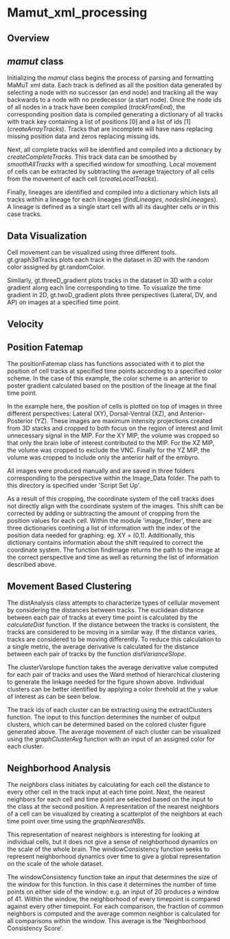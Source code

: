 # Mamut_xml_processing

## Overview

## *mamut* class

Initializing the *mamut* class begins the process of parsing and formatting MaMuT xml data. Each track is defined as all the position data generated by selecting a node with no successor (an end node) and tracking all the way backwards to a node with no predecessor (a start node). Once the node ids of all nodes in a track have been compiled (*trackFromEnd*), the corresponding position data is compiled generating a dictionary of all tracks with track key containing a list of positions [0] and a list of ids [1] (*createArrayTracks*). Tracks that are incomplete will have nans replacing missing position data and zeros replacing missing ids.

Next, all complete tracks will be identified and compiled into a dictionary by *createCompleteTracks*. This track data can be smoothed by *smoothAllTracks* with a specified window for smoothing. Local movement of cells can be extracted by subtracting the average trajectory of all cells from the movement of each cell (*createLocalTracks*). 

Finally, lineages are identified and compiled into a dictionary which lists all tracks within a lineage for each lineages (*findLineages*, *nodesInLineages*). A lineage is defined as a single start cell with all its daughter cells or in this case tracks.

## Data Visualization

Cell movement can be visualized using three different tools. gt.graph3dTracks plots each track in the dataset in 3D with the random color assigned by gt.randomColor.

Similarly, gt.threeD_gradient plots tracks in the dataset in 3D with a color gradient along each line corresponding to time. To visualize the time gradient in 2D, gt.twoD_gradient plots three perspectives (Lateral, DV, and AP) on images at a specified time point.

## Velocity

## Position Fatemap

The positionFatemap class has functions associated with it to plot the position of cell tracks at specified time points according to a specified color scheme. In the case of this example, the color scheme is an anterior to poster gradient calculated based on the position of the lineage at the final time point.

In the example here, the position of cells is plotted on top of images in three different perspectives: Lateral (XY), Dorsal-Ventral (XZ), and Anterior-Posterior (YZ). These images are maximum intensity projections created from 3D stacks and cropped to both focus on the region of interest and limit unnecessary signal in the MIP. For the XY MIP, the volume was cropped so that only the brain lobe of interest contributed to the MIP. For the XZ MIP, the volume was cropped to exclude the VNC. Finally for the YZ MIP, the volume was cropped to include only the anterior half of the embyro.

All images were produced manually and are saved in three folders corresponding to the perspective within the Image_Data folder. The path to this directory is specified under 'Script Set Up'.

As a result of this cropping, the coordinate system of the cell tracks does not directly align with the coordinate system of the images. This shift can be corrected by adding or subtracting the amount of cropping from the position values for each cell. Within the module 'image_finder', there are three dictionaries contining a list of information with the index of the position data needed for graphing: eg. XY = (0,1). Additionally, this dictionary contains information about the shift required to correct the coordinate system. The function findImage returns the path to the image at the correct perspective and time as well as returning the list of information described above.

## Movement Based Clustering 

The distAnalysis class attempts to characterize types of cellular movement by considering the distances between tracks. The euclidean distance between each pair of tracks at every time point is calculated by the *calculateDist* function. If the distance between the tracks is consistent, the tracks are considered to be moving in a similar way. If the distance varies, tracks are considered to be moving differently. To reduce this calculation to a single metric, the average derivative is calculated for the distance between each pair of tracks by the function *distVarianceSlope*. 

The clusterVarslope function takes the average derivative value computed for each pair of tracks and uses the Ward method of hierarchical clustering to generate the linkage needed for the figure shown above. Individual clusters can be better identified by applying a color threhold at the y value of interest as can be seen below.

The track ids of each cluster can be extracting using the extractClusters function. The input to this function determines the number of output clusters, which can be determined based on the colored cluster figure generated above. The average movement of each cluster can be visualized using the *graphClusterAvg* function with an input of an assigned color for each cluster.

## Neighborhood Analysis 

The *neighbors* class initiates by calculating for each cell the distance to every other cell in the track input at each time point. Next, the nearest neighbors for each cell and time point are selected based on the input to the class at the second position. A representation of the nearest neighbors of a cell can be visualized by creating a scatterplot of the neighbors at each time point over time using the *graphNearestNBs*. 

This representation of nearest neighbors is interesting for looking at individual cells, but it does not give a sense of neighborhood dynamics on the scale of the whole brain. The windowConsistency function seeks to represent neighborhood dynamics over time to give a global representation on the scale of the whole dataset.

The windowConsistency function take an input that determines the size of the window for this function. In this case it determines the number of time points on either side of the window: e.g. an input of 20 produces a window of 41. Within the window, the neighborhood of every timepoint is compared against every other timepoint. For each comparison, the fraction of common neighbors is computed and the average common neighbor is calculated for all comparisons within the window. This average is the 'Neighborhood Consistency Score'.